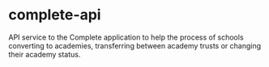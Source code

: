 # complete-api
API service to the Complete application to help the process of schools converting to academies, transferring between academy trusts or changing their academy status.
